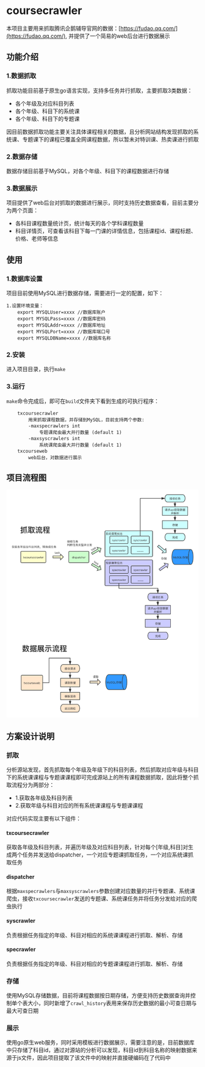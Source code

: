 # coursecrawler

本项目主要用来抓取腾讯企鹅辅导官网的数据：[https://fudao.qq.com/](https://fudao.qq.com/), 并提供了一个简易的web后台进行数据展示

## 功能介绍
### 1.数据抓取
抓取功能目前基于原生go语言实现，支持多任务并行抓取，主要抓取3类数据：
 - 各个年级及对应科目列表
 - 各个年级、科目下的系统课
 - 各个年级、科目下的专题课

因目前数据抓取功能主要关注具体课程相关的数据，且分析网站结构发现抓取的系统课、专题课下的课程已覆盖全网课程数据，所以暂未对特训课、热卖课进行抓取

### 2.数据存储
数据存储目前基于MySQL，对各个年级、科目下的课程数据进行存储

### 3.数据展示
项目提供了web后台对抓取的数据进行展示，同时支持历史数据查看，目前主要分为两个页面：
 - 各科目课程数量统计页，统计每天的各个学科课程数量
 - 科目详情页，可查看该科目下每一门课的详情信息，包括课程id、课程标题、价格、老师等信息

## 使用
### 1.数据库设置
项目目前使用MySQL进行数据存储，需要进行一定的配置，如下：
```
1.设置环境变量：
    export MYSQLUser=xxxx //数据库账户
    export MYSQLPass=xxxx //数据库密码
    export MYSQLAddr=xxxx //数据库地址
    export MYSQLPort=xxxx //数据库端口号
    export MYSQLDBName=xxxx //数据库名称
```

### 2.安装
进入项目目录，执行`make`

### 3.运行
`make`命令完成后，即可在`build`文件夹下看到生成的可执行程序：
```
    txcoursecrawler
        用来抓取课程数据，并存储到MySQL，目前支持两个参数:
        -maxspecrawlers int
            专题课爬虫最大并行数量 (default 1)
        -maxsyscrawlers int
            系统课爬虫最大并行数量 (default 1)
    txcourseweb
        web后台，对数据进行展示
```

## 项目流程图
![coursecrawler](./docs/img/coursecrawler.png)

## 方案设计说明
### 抓取
分析源站发现，首先抓取每个年级及年级下的科目列表，然后抓取对应年级与科目下的系统课课程与专题课课程即可完成源站上的所有课程数据抓取，因此将整个抓取流程分为两部分：
 - 1.获取各年级及科目列表
 - 2.获取年级与科目对应的所有系统课课程与专题课课程

对应代码实现主要有以下组件：

#### txcoursecrawler

获取各年级及科目列表，并遍历年级及对应科目列表，针对每个[年级,科目]对生成两个任务并发送给dispatcher，一个对应专题课抓取任务，一个对应系统课抓取任务

#### dispatcher

根据`maxspecrawlers`与`maxsyscrawlers`参数创建对应数量的并行专题课、系统课爬虫，接收`txcoursecrawler`发送的专题课、系统课任务并将任务分发给对应的爬虫执行

#### syscrawler

负责根据任务指定的年级、科目对相应的系统课课程进行抓取、解析、存储

#### specrawler

负责根据任务指定的年级、科目对相应的专题课课程进行抓取、解析、存储

### 存储
使用MySQL存储数据，目前将课程数据按日期存储，方便支持历史数据查询并控制单个表大小，同时新增了`crawl_history`表用来保存历史数据的最小可查日期与最大可查日期

### 展示
使用go原生web服务，同时采用模板进行数据展示，需要注意的是，目前数据库中只存储了科目id，通过对源站的分析可以发现，科目id到科目名称的映射数据来源于js文件，因此项目提取了该文件中的映射并直接硬编码在了代码中
